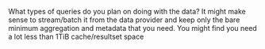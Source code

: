 What types of queries do you plan on doing with the data? It might make sense to stream/batch it from the data provider and keep only the bare minimum aggregation and metadata that you need. You might find you need a lot less than 1TiB cache/resultset space
